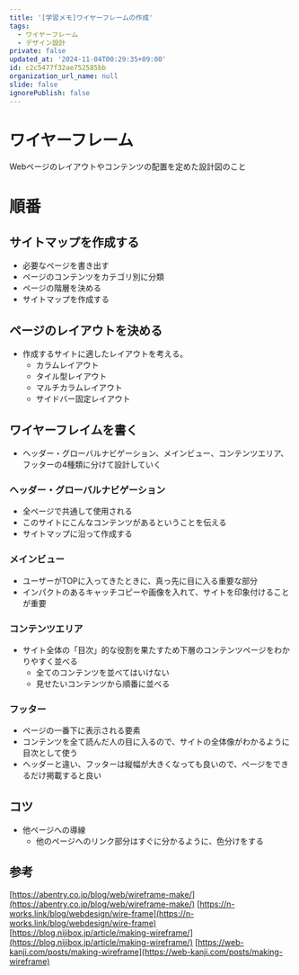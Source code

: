 ```yaml
---
title: '[学習メモ]ワイヤーフレームの作成'
tags:
  - ワイヤーフレーム
  - デザイン設計
private: false
updated_at: '2024-11-04T00:29:35+09:00'
id: c2c5477f32ae752585bb
organization_url_name: null
slide: false
ignorePublish: false
---
```

# ワイヤーフレーム

Webページのレイアウトやコンテンツの配置を定めた設計図のこと

# 順番

## サイトマップを作成する

- 必要なページを書き出す
- ページのコンテンツをカテゴリ別に分類
- ページの階層を決める
- サイトマップを作成する

## ページのレイアウトを決める

- 作成するサイトに適したレイアウトを考える。
    - カラムレイアウト
    - タイル型レイアウト
    - マルチカラムレイアウト
    - サイドバー固定レイアウト

## ワイヤーフレイムを書く

- ヘッダー・グローバルナビゲーション、メインビュー、コンテンツエリア、フッターの4種類に分けて設計していく
### ヘッダー・グローバルナビゲーション
- 全ページで共通して使用される
- このサイトにこんなコンテンツがあるということを伝える
- サイトマップに沿って作成する
### メインビュー
- ユーザーがTOPに入ってきたときに、真っ先に目に入る重要な部分
- インパクトのあるキャッチコピーや画像を入れて、サイトを印象付けることが重要
### コンテンツエリア
- サイト全体の「目次」的な役割を果たすため下層のコンテンツページをわかりやすく並べる
    - 全てのコンテンツを並べてはいけない
    - 見せたいコンテンツから順番に並べる
### フッター
- ページの一番下に表示される要素
- コンテンツを全て読んだ人の目に入るので、サイトの全体像がわかるように目次として使う
- ヘッダーと違い、フッターは縦幅が大きくなっても良いので、ページをできるだけ掲載すると良い
## コツ
- 他ページへの導線
    - 他のページへのリンク部分はすぐに分かるように、色分けをする
## 参考
[https://abentry.co.jp/blog/web/wireframe-make/](https://abentry.co.jp/blog/web/wireframe-make/)
[https://n-works.link/blog/webdesign/wire-frame](https://n-works.link/blog/webdesign/wire-frame)
[https://blog.nijibox.jp/article/making-wireframe/](https://blog.nijibox.jp/article/making-wireframe/)
[https://web-kanji.com/posts/making-wireframe](https://web-kanji.com/posts/making-wireframe)
